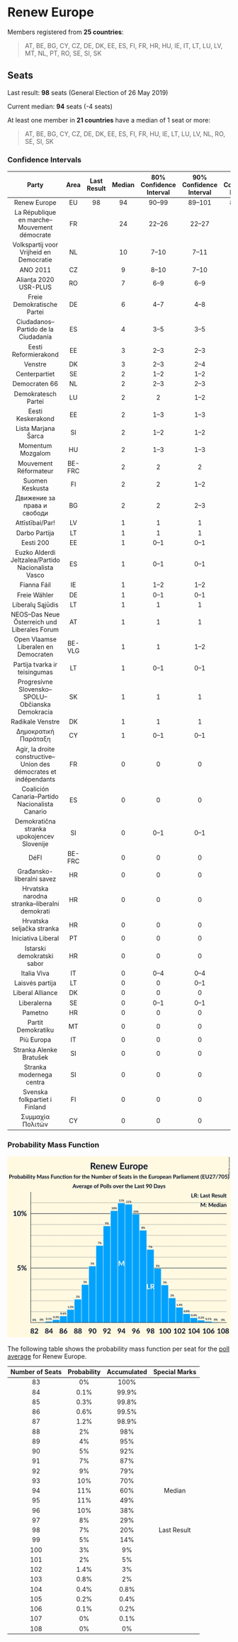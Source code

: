 # Renew Europe

Members registered from **25 countries**:

> AT, BE, BG, CY, CZ, DE, DK, EE, ES, FI, FR, HR, HU, IE, IT, LT, LU, LV, MT, NL, PT, RO, SE, SI, SK

## Seats

Last result: **98** seats (General Election of 26 May 2019)

Current median: **94** seats (-4 seats)

At least one member in **21 countries** have a median of 1 seat or more:

> AT, BE, BG, CY, CZ, DE, DK, EE, ES, FI, FR, HU, IE, LT, LU, LV, NL, RO, SE, SI, SK

### Confidence Intervals

| Party | Area | Last Result | Median | 80% Confidence Interval | 90% Confidence Interval | 95% Confidence Interval | 99% Confidence Interval |
|:-----:|:----:|:-----------:|:------:|:-----------------------:|:-----------------------:|:-----------------------:|:-----------------------:|
| Renew Europe | EU | 98 | 94 | 90–99 | 89–101 | 88–102 | 86–104 |
| La République en marche–Mouvement démocrate | FR | | 24 | 22–26 | 22–27 | 22–27 | 21–28 |
| Volkspartij voor Vrijheid en Democratie | NL | | 10 | 7–10 | 7–11 | 7–11 | 7–11 |
| ANO 2011 | CZ | | 9 | 8–10 | 7–10 | 7–10 | 7–11 |
| Alianța 2020 USR-PLUS | RO | | 7 | 6–9 | 6–9 | 6–10 | 5–10 |
| Freie Demokratische Partei | DE | | 6 | 4–7 | 4–8 | 4–8 | 4–8 |
| Ciudadanos–Partido de la Ciudadanía | ES | | 4 | 3–5 | 3–5 | 3–6 | 2–6 |
| Eesti Reformierakond | EE | | 3 | 2–3 | 2–3 | 2–3 | 2–4 |
| Venstre | DK | | 3 | 2–3 | 2–4 | 2–4 | 2–4 |
| Centerpartiet | SE | | 2 | 1–2 | 1–2 | 1–2 | 1–2 |
| Democraten 66 | NL | | 2 | 2–3 | 2–3 | 1–3 | 1–3 |
| Demokratesch Partei | LU | | 2 | 2 | 1–2 | 1–2 | 1–2 |
| Eesti Keskerakond | EE | | 2 | 1–3 | 1–3 | 1–3 | 1–3 |
| Lista Marjana Šarca | SI | | 2 | 1–2 | 1–2 | 1–2 | 1–2 |
| Momentum Mozgalom | HU | | 2 | 1–3 | 1–3 | 1–3 | 1–4 |
| Mouvement Réformateur | BE-FRC | | 2 | 2 | 2 | 2 | 2 |
| Suomen Keskusta | FI | | 2 | 2 | 1–2 | 1–2 | 1–2 |
| Движение за права и свободи | BG | | 2 | 2 | 2–3 | 2–3 | 2–3 |
| Attīstībai/Par! | LV | | 1 | 1 | 1 | 1–2 | 1–2 |
| Darbo Partija | LT | | 1 | 1 | 1 | 1 | 0–1 |
| Eesti 200 | EE | | 1 | 0–1 | 0–1 | 0–1 | 0–1 |
| Euzko Alderdi Jeltzalea/Partido Nacionalista Vasco | ES | | 1 | 0–1 | 0–1 | 0–1 | 0–2 |
| Fianna Fáil | IE | | 1 | 1–2 | 1–2 | 1–2 | 1–2 |
| Freie Wähler | DE | | 1 | 0–1 | 0–1 | 0–2 | 0–2 |
| Liberalų Sąjūdis | LT | | 1 | 1 | 1 | 1 | 1 |
| NEOS–Das Neue Österreich und Liberales Forum | AT | | 1 | 1 | 1 | 1–2 | 0–2 |
| Open Vlaamse Liberalen en Democraten | BE-VLG | | 1 | 1 | 1–2 | 1–2 | 1–2 |
| Partija tvarka ir teisingumas | LT | | 1 | 0–1 | 0–1 | 0–1 | 0–1 |
| Progresívne Slovensko–SPOLU–Občianska Demokracia | SK | | 1 | 1 | 1 | 1 | 0–2 |
| Radikale Venstre | DK | | 1 | 1 | 1 | 0–1 | 0–1 |
| Δημοκρατική Παράταξη | CY | | 1 | 0–1 | 0–1 | 0–1 | 0–1 |
| Agir, la droite constructive–Union des démocrates et indépendants | FR | | 0 | 0 | 0 | 0 | 0 |
| Coalición Canaria–Partido Nacionalista Canario | ES | | 0 | 0 | 0 | 0 | 0 |
| Demokratična stranka upokojencev Slovenije | SI | | 0 | 0–1 | 0–1 | 0–1 | 0–1 |
| DéFI | BE-FRC | | 0 | 0 | 0 | 0 | 0 |
| Građansko-liberalni savez | HR | | 0 | 0 | 0 | 0 | 0 |
| Hrvatska narodna stranka–liberalni demokrati | HR | | 0 | 0 | 0 | 0 | 0 |
| Hrvatska seljačka stranka | HR | | 0 | 0 | 0 | 0 | 0 |
| Iniciativa Liberal | PT | | 0 | 0 | 0 | 0 | 0 |
| Istarski demokratski sabor | HR | | 0 | 0 | 0 | 0 | 0 |
| Italia Viva | IT | | 0 | 0–4 | 0–4 | 0–4 | 0–5 |
| Laisvės partija | LT | | 0 | 0 | 0–1 | 0–1 | 0–1 |
| Liberal Alliance | DK | | 0 | 0 | 0 | 0 | 0 |
| Liberalerna | SE | | 0 | 0–1 | 0–1 | 0–1 | 0–1 |
| Pametno | HR | | 0 | 0 | 0 | 0 | 0 |
| Partit Demokratiku | MT | | 0 | 0 | 0 | 0 | 0 |
| Più Europa | IT | | 0 | 0 | 0 | 0 | 0 |
| Stranka Alenke Bratušek | SI | | 0 | 0 | 0 | 0 | 0 |
| Stranka modernega centra | SI | | 0 | 0 | 0 | 0 | 0 |
| Svenska folkpartiet i Finland | FI | | 0 | 0 | 0 | 0 | 0–1 |
| Συμμαχία Πολιτών | CY | | 0 | 0 | 0 | 0 | 0 |

### Probability Mass Function

![Graph with seats probability mass function not yet produced](average-2020-06-30-seats-pmf-reneweurope.png "Seats Probability Mass Function")

The following table shows the probability mass function per seat for the [poll average](average-2020-06-30.html) for Renew Europe.

| Number of Seats | Probability | Accumulated | Special Marks |
|:---------------:|:-----------:|:-----------:|:-------------:|
| 83 | 0% | 100% |  |
| 84 | 0.1% | 99.9% |  |
| 85 | 0.3% | 99.8% |  |
| 86 | 0.6% | 99.5% |  |
| 87 | 1.2% | 98.9% |  |
| 88 | 2% | 98% |  |
| 89 | 4% | 95% |  |
| 90 | 5% | 92% |  |
| 91 | 7% | 87% |  |
| 92 | 9% | 79% |  |
| 93 | 10% | 70% |  |
| 94 | 11% | 60% | Median |
| 95 | 11% | 49% |  |
| 96 | 10% | 38% |  |
| 97 | 8% | 29% |  |
| 98 | 7% | 20% | Last Result |
| 99 | 5% | 14% |  |
| 100 | 3% | 9% |  |
| 101 | 2% | 5% |  |
| 102 | 1.4% | 3% |  |
| 103 | 0.8% | 2% |  |
| 104 | 0.4% | 0.8% |  |
| 105 | 0.2% | 0.4% |  |
| 106 | 0.1% | 0.2% |  |
| 107 | 0% | 0.1% |  |
| 108 | 0% | 0% |  |


